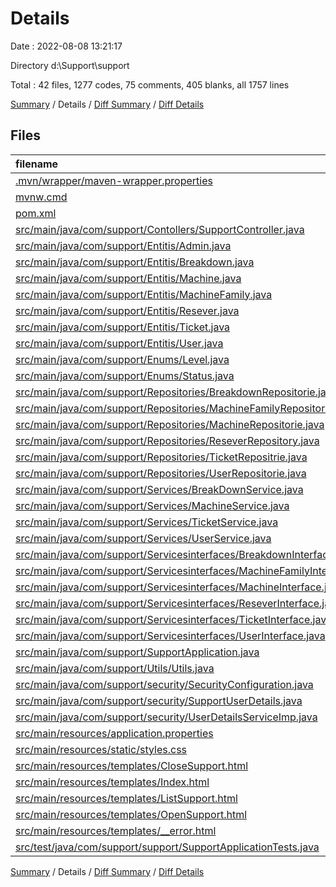 # Details

Date : 2022-08-08 13:21:17

Directory d:\\Support\\support

Total : 42 files,  1277 codes, 75 comments, 405 blanks, all 1757 lines

[Summary](results.md) / Details / [Diff Summary](diff.md) / [Diff Details](diff-details.md)

## Files
| filename | language | code | comment | blank | total |
| :--- | :--- | ---: | ---: | ---: | ---: |
| [.mvn/wrapper/maven-wrapper.properties](/.mvn/wrapper/maven-wrapper.properties) | Properties | 2 | 0 | 1 | 3 |
| [mvnw.cmd](/mvnw.cmd) | Batch | 102 | 51 | 36 | 189 |
| [pom.xml](/pom.xml) | XML | 100 | 1 | 5 | 106 |
| [src/main/java/com/support/Contollers/SupportController.java](/src/main/java/com/support/Contollers/SupportController.java) | Java | 117 | 1 | 45 | 163 |
| [src/main/java/com/support/Entitis/Admin.java](/src/main/java/com/support/Entitis/Admin.java) | Java | 19 | 0 | 9 | 28 |
| [src/main/java/com/support/Entitis/Breakdown.java](/src/main/java/com/support/Entitis/Breakdown.java) | Java | 17 | 0 | 4 | 21 |
| [src/main/java/com/support/Entitis/Machine.java](/src/main/java/com/support/Entitis/Machine.java) | Java | 26 | 0 | 6 | 32 |
| [src/main/java/com/support/Entitis/MachineFamily.java](/src/main/java/com/support/Entitis/MachineFamily.java) | Java | 25 | 0 | 7 | 32 |
| [src/main/java/com/support/Entitis/Resever.java](/src/main/java/com/support/Entitis/Resever.java) | Java | 19 | 0 | 8 | 27 |
| [src/main/java/com/support/Entitis/Ticket.java](/src/main/java/com/support/Entitis/Ticket.java) | Java | 49 | 0 | 12 | 61 |
| [src/main/java/com/support/Entitis/User.java](/src/main/java/com/support/Entitis/User.java) | Java | 24 | 0 | 7 | 31 |
| [src/main/java/com/support/Enums/Level.java](/src/main/java/com/support/Enums/Level.java) | Java | 4 | 0 | 2 | 6 |
| [src/main/java/com/support/Enums/Status.java](/src/main/java/com/support/Enums/Status.java) | Java | 4 | 0 | 2 | 6 |
| [src/main/java/com/support/Repositories/BreakdownRepositorie.java](/src/main/java/com/support/Repositories/BreakdownRepositorie.java) | Java | 7 | 0 | 3 | 10 |
| [src/main/java/com/support/Repositories/MachineFamilyRepositorie.java](/src/main/java/com/support/Repositories/MachineFamilyRepositorie.java) | Java | 7 | 0 | 4 | 11 |
| [src/main/java/com/support/Repositories/MachineRepositorie.java](/src/main/java/com/support/Repositories/MachineRepositorie.java) | Java | 7 | 0 | 3 | 10 |
| [src/main/java/com/support/Repositories/ReseverRepository.java](/src/main/java/com/support/Repositories/ReseverRepository.java) | Java | 7 | 0 | 4 | 11 |
| [src/main/java/com/support/Repositories/TicketRepositrie.java](/src/main/java/com/support/Repositories/TicketRepositrie.java) | Java | 20 | 0 | 6 | 26 |
| [src/main/java/com/support/Repositories/UserRepositorie.java](/src/main/java/com/support/Repositories/UserRepositorie.java) | Java | 8 | 0 | 4 | 12 |
| [src/main/java/com/support/Services/BreakDownService.java](/src/main/java/com/support/Services/BreakDownService.java) | Java | 23 | 0 | 8 | 31 |
| [src/main/java/com/support/Services/MachineService.java](/src/main/java/com/support/Services/MachineService.java) | Java | 23 | 0 | 7 | 30 |
| [src/main/java/com/support/Services/TicketService.java](/src/main/java/com/support/Services/TicketService.java) | Java | 53 | 0 | 25 | 78 |
| [src/main/java/com/support/Services/UserService.java](/src/main/java/com/support/Services/UserService.java) | Java | 24 | 3 | 11 | 38 |
| [src/main/java/com/support/Servicesinterfaces/BreakdownInterface.java](/src/main/java/com/support/Servicesinterfaces/BreakdownInterface.java) | Java | 8 | 0 | 3 | 11 |
| [src/main/java/com/support/Servicesinterfaces/MachineFamilyInterface.java](/src/main/java/com/support/Servicesinterfaces/MachineFamilyInterface.java) | Java | 6 | 0 | 3 | 9 |
| [src/main/java/com/support/Servicesinterfaces/MachineInterface.java](/src/main/java/com/support/Servicesinterfaces/MachineInterface.java) | Java | 6 | 0 | 2 | 8 |
| [src/main/java/com/support/Servicesinterfaces/ReseverInterface.java](/src/main/java/com/support/Servicesinterfaces/ReseverInterface.java) | Java | 6 | 0 | 3 | 9 |
| [src/main/java/com/support/Servicesinterfaces/TicketInterface.java](/src/main/java/com/support/Servicesinterfaces/TicketInterface.java) | Java | 19 | 0 | 9 | 28 |
| [src/main/java/com/support/Servicesinterfaces/UserInterface.java](/src/main/java/com/support/Servicesinterfaces/UserInterface.java) | Java | 8 | 0 | 3 | 11 |
| [src/main/java/com/support/SupportApplication.java](/src/main/java/com/support/SupportApplication.java) | Java | 13 | 0 | 2 | 15 |
| [src/main/java/com/support/Utils/Utils.java](/src/main/java/com/support/Utils/Utils.java) | Java | 9 | 0 | 3 | 12 |
| [src/main/java/com/support/security/SecurityConfiguration.java](/src/main/java/com/support/security/SecurityConfiguration.java) | Java | 28 | 15 | 5 | 48 |
| [src/main/java/com/support/security/SupportUserDetails.java](/src/main/java/com/support/security/SupportUserDetails.java) | Java | 43 | 4 | 18 | 65 |
| [src/main/java/com/support/security/UserDetailsServiceImp.java](/src/main/java/com/support/security/UserDetailsServiceImp.java) | Java | 19 | 0 | 6 | 25 |
| [src/main/resources/application.properties](/src/main/resources/application.properties) | Properties | 5 | 0 | 2 | 7 |
| [src/main/resources/static/styles.css](/src/main/resources/static/styles.css) | CSS | 81 | 0 | 13 | 94 |
| [src/main/resources/templates/CloseSupport.html](/src/main/resources/templates/CloseSupport.html) | HTML | 62 | 0 | 17 | 79 |
| [src/main/resources/templates/Index.html](/src/main/resources/templates/Index.html) | HTML | 15 | 0 | 4 | 19 |
| [src/main/resources/templates/ListSupport.html](/src/main/resources/templates/ListSupport.html) | HTML | 111 | 0 | 46 | 157 |
| [src/main/resources/templates/OpenSupport.html](/src/main/resources/templates/OpenSupport.html) | HTML | 76 | 0 | 27 | 103 |
| [src/main/resources/templates/__error.html](/src/main/resources/templates/__error.html) | HTML | 17 | 0 | 3 | 20 |
| [src/test/java/com/support/support/SupportApplicationTests.java](/src/test/java/com/support/support/SupportApplicationTests.java) | Java | 58 | 0 | 17 | 75 |

[Summary](results.md) / Details / [Diff Summary](diff.md) / [Diff Details](diff-details.md)